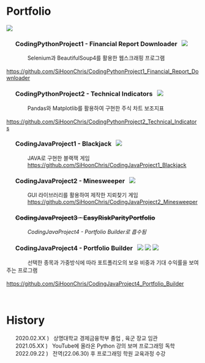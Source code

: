 # Portfolio  
<a href="https://github.com/SiHoonChris/CodingJavaProject4_Portfolio_Builder">
 <img src="https://user-images.githubusercontent.com/109140000/217211758-3e4c8342-001e-4373-bd84-80fb857fefc7.gif">
</a>  


### &nbsp; &nbsp; &nbsp; CodingPythonProject1 - Financial Report Downloader &nbsp; <img src="https://img.shields.io/badge/python-3776AB?style=for-the-badge&logo=python&logoColor=white">   
&nbsp; &nbsp; &nbsp; &nbsp; &nbsp; &nbsp; &nbsp; <span>Selenium과 BeautifulSoup4를 활용한 웹스크래핑 프로그램</span>  
&nbsp; &nbsp; &nbsp; &nbsp; &nbsp; &nbsp; &nbsp; https://github.com/SiHoonChris/CodingPythonProject1_Financial_Report_Downloader  

### &nbsp; &nbsp; &nbsp; CodingPythonProject2 - Technical Indicators &nbsp; <img src="https://img.shields.io/badge/python-3776AB?style=for-the-badge&logo=python&logoColor=white">  
&nbsp; &nbsp; &nbsp; &nbsp; &nbsp; &nbsp; &nbsp; <span>Pandas와 Matplotlib를 활용하여 구현한 주식 차트 보조지표</span>  
&nbsp; &nbsp; &nbsp; &nbsp; &nbsp; &nbsp; &nbsp; https://github.com/SiHoonChris/CodingPythonProject2_Technical_Indicators  

### &nbsp; &nbsp; &nbsp; CodingJavaProject1 - Blackjack &nbsp; <img src="https://img.shields.io/badge/java-007396?style=for-the-badge&logo=java&logoColor=white">  
&nbsp; &nbsp; &nbsp; &nbsp; &nbsp; &nbsp; &nbsp; <span>JAVA로 구현한 블랙잭 게임</span>  
&nbsp; &nbsp; &nbsp; &nbsp; &nbsp; &nbsp; &nbsp; https://github.com/SiHoonChris/CodingJavaProject1_Blackjack  

### &nbsp; &nbsp; &nbsp; CodingJavaProject2 - Minesweeper &nbsp; <img src="https://img.shields.io/badge/java-007396?style=for-the-badge&logo=java&logoColor=white">  
&nbsp; &nbsp; &nbsp; &nbsp; &nbsp; &nbsp; &nbsp; <span>GUI 라이브러리를 활용하여 제작한 지뢰찾기 게임</span>  
&nbsp; &nbsp; &nbsp; &nbsp; &nbsp; &nbsp; &nbsp; https://github.com/SiHoonChris/CodingJavaProject2_Minesweeper  

### &nbsp; &nbsp; &nbsp; <s>CodingJavaProject3 - EasyRiskParityPortfolio</s>  
&nbsp; &nbsp; &nbsp; &nbsp; &nbsp; &nbsp; &nbsp; <span><i>CodingJavaProject4 - Portfolio Builder로 흡수됨</i></span>  

### &nbsp; &nbsp; &nbsp; CodingJavaProject4 - Portfolio Builder &nbsp; <img src="https://img.shields.io/badge/java-007396?style=for-the-badge&logo=java&logoColor=white"> <img src="https://img.shields.io/badge/mysql-4479A1?style=for-the-badge&logo=mysql&logoColor=white"> <img src="https://img.shields.io/badge/javascript-F7DF1E?style=for-the-badge&logo=javascript&logoColor=black">   
&nbsp; &nbsp; &nbsp; &nbsp; &nbsp; &nbsp; &nbsp; <span>선택한 종목과 가중방식에 따라 포트폴리오의 보유 비중과 기대 수익률을 보여주는 프로그램</span>  
&nbsp; &nbsp; &nbsp; &nbsp; &nbsp; &nbsp; &nbsp; https://github.com/SiHoonChris/CodingJavaProject4_Portfolio_Builder  

 
<br>

# History  
&nbsp; &nbsp; &nbsp; 2020.02.XX ) &nbsp; 상명대학교 경제금융학부 졸업 , 육군 장교 임관  
&nbsp; &nbsp; &nbsp; 2021.05.XX ) &nbsp; YouTube에 올라온 Python 강의 보며 프로그래밍 독학  
&nbsp; &nbsp; &nbsp; 2022.09.22 ) &nbsp; 전역(22.06.30) 후 프로그래밍 학원 교육과정 수강

